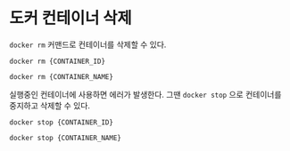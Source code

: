 # 도커 컨테이너 삭제

`docker rm` 커맨드로 컨테이너를 삭제할 수 있다.

```
docker rm {CONTAINER_ID}

docker rm {CONTAINER_NAME}
```

실행중인 컨테이너에 사용하면 에러가 발생한다.
그땐 `docker stop` 으로 컨테이너를 중지하고 삭제할 수 있다.

```
docker stop {CONTAINER_ID}

docker stop {CONTAINER_NAME}
```
